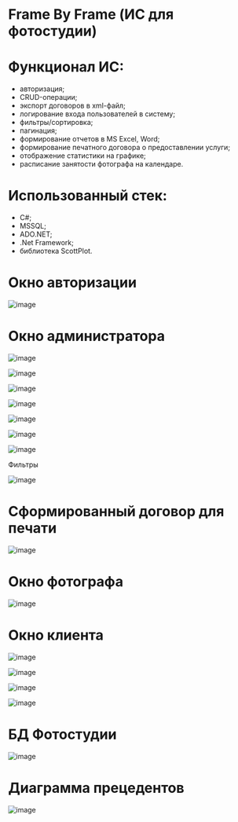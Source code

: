 # Frame By Frame (ИС для фотостудии)

# Функционал ИС:
   - авторизация;
   - CRUD-операции;
   - экспорт договоров в xml-файл;
   - логирование входа пользователей в систему;
   - фильтры/сортировка;
   - пагинация;
   - формирование отчетов в MS Excel, Word;
   - формирование печатного договора о предоставлении услуги;
   - отображение статистики на графике;
   - расписание занятости фотографа на календаре.

# Использованный стек: 
   - C#;
   - MSSQL;
   - ADO.NET;
   - .Net Framework;
   - библиотека ScottPlot.

# Окно авторизации
![image](https://github.com/ladn00/Frame-By-Frame-latest-/assets/124509186/35e90461-e1ce-4e00-ae90-6617b30a716a)

# Окно администратора
![image](https://github.com/ladn00/Frame-By-Frame-latest-/assets/124509186/1a9f521f-7057-47a7-b406-6a95813d0b64)

![image](https://github.com/ladn00/Frame-By-Frame-latest-/assets/124509186/ae529c21-9312-4484-ad64-73b8a34c1f9d)

![image](https://github.com/ladn00/Frame-By-Frame-latest-/assets/124509186/b8b55324-9640-475f-9ed4-c5e2d8ccb482)

![image](https://github.com/ladn00/Frame-By-Frame-latest-/assets/124509186/39972ebe-60f5-4526-b80f-897c7e789683)

![image](https://github.com/ladn00/Frame-By-Frame-latest-/assets/124509186/b5bea921-d0a5-472f-ad66-de27b512e5a6)

![image](https://github.com/ladn00/Frame-By-Frame-latest-/assets/124509186/ed426711-cd04-4e7c-93e4-b956d645931d)

![image](https://github.com/ladn00/Frame-By-Frame-latest-/assets/124509186/47a4238a-549a-4c35-a59c-d1faa016e35f)

Фильтры

![image](https://github.com/ladn00/Frame-By-Frame-latest-/assets/124509186/57cac2b3-3938-40e9-9e65-3ebffeb4b18b)


# Сформированный договор для печати

![image](https://github.com/ladn00/Frame-By-Frame-latest-/assets/124509186/16516898-4a01-499a-870b-a03405f65852)

# Окно фотографа

![image](https://github.com/ladn00/Frame-By-Frame-latest-/assets/124509186/a411df8d-9c9c-433f-9e7f-11d1842a2a3e)

# Окно клиента

![image](https://github.com/ladn00/Frame-By-Frame-latest-/assets/124509186/54d6555d-4c4e-4fcd-b9e2-2fac4eee20fb)

![image](https://github.com/ladn00/Frame-By-Frame-latest-/assets/124509186/9d83f83a-7978-4f47-baa5-e472d882c725)

![image](https://github.com/ladn00/Frame-By-Frame-latest-/assets/124509186/f00d78e2-0b6e-48a6-8003-4ae03ec307d2)

![image](https://github.com/ladn00/Frame-By-Frame-latest-/assets/124509186/8b9056f7-a9b2-4d3d-9f88-0d67dc115269)

# БД Фотостудии

![image](https://github.com/ladn00/Frame-By-Frame-latest-/assets/124509186/ccd555e7-658a-449d-b0a8-8ea30486afb0)

# Диаграмма прецедентов

![image](https://github.com/ladn00/Frame-By-Frame-latest-/assets/124509186/2410b550-0c72-49a9-9a36-460ea0255f45)


